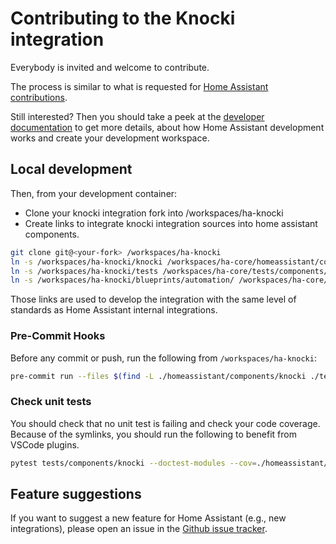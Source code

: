 # Contributing to the Knocki integration

Everybody is invited and welcome to contribute.

The process is similar to what is requested for [Home Assistant contributions](https://github.com/home-assistant/core/blob/dev/CONTRIBUTING.md).

Still interested? Then you should take a peek at the [developer documentation](https://developers.home-assistant.io/) to get more details, about how Home Assistant development works and create your development workspace.

## Local development

Then, from your development container:

- Clone your knocki integration fork into /workspaces/ha-knocki
- Create links to integrate knocki integration sources into home assistant components.

```bash
git clone git@<your-fork> /workspaces/ha-knocki
ln -s /workspaces/ha-knocki/knocki /workspaces/ha-core/homeassistant/components/knocki
ln -s /workspaces/ha-knocki/tests /workspaces/ha-core/tests/components/knocki
ln -s /workspaces/ha-knocki/blueprints/automation/ /workspaces/ha-core/config/blueprints/automation/knocki
```
Those links are used to develop the integration with the same level of standards as Home Assistant internal integrations.

### Pre-Commit Hooks

Before any commit or push, run the following from `/workspaces/ha-knocki`:

```bash
pre-commit run --files $(find -L ./homeassistant/components/knocki ./tests/components/knocki)
```

### Check unit tests

You should check that no unit test is failing and check your code coverage.
Because of the symlinks, you should run the following to benefit from VSCode plugins.

```bash
pytest tests/components/knocki --doctest-modules --cov=./homeassistant/components/knocki --cov-report=xml --cov-report=term; sed -i 's|<source>/workspaces/ha-knocki/knocki|<source>/workspaces/ha-core/homeassistant/components/knocki|g' coverage.xml
```

## Feature suggestions

If you want to suggest a new feature for Home Assistant (e.g., new integrations), please open an issue in the [Github issue tracker](https://github.com/JimmyTournemaine/ha-knocki/issues).
